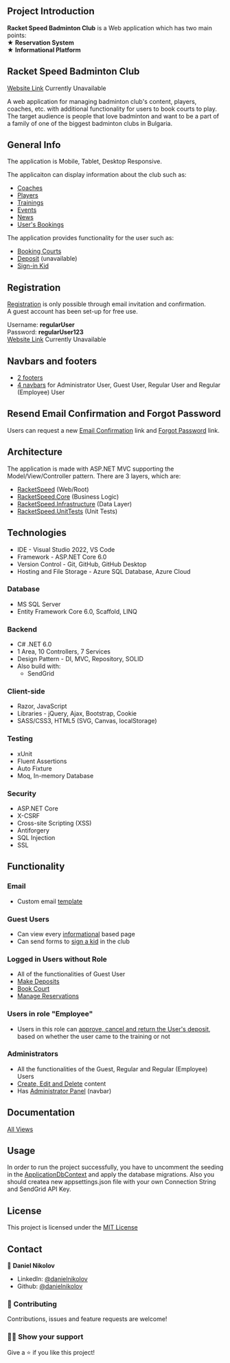 ## Project Introduction

**Racket Speed Badminton Club** is a Web application which has two main points: <br />
   ★ **Reservation System**  <br />
   ★ **Informational Platform**

## Racket Speed Badminton Club

[Website Link](https://kace123-001-site1.itempurl.com/) Currently Unavailable

A web application for managing badminton club's content, players, coaches, etc. with additional functionality for users to book courts to play. <br />
The target audience is people that love badminton and want to be a part of a family of one of the biggest badminton clubs in Bulgaria.
## General Info
The application is Mobile, Tablet, Desktop Responsive.

The applicaiton can display information about the club such as: 
* [Coaches](https://github.com/NikolovDaniel/SoftUniProject/blob/main/Documentation/Views/GuestAndInformationalPages/CoachesPage.png)
* [Players](https://github.com/NikolovDaniel/SoftUniProject/blob/main/Documentation/Views/GuestAndInformationalPages/PlayersPage.png)
* [Trainings](https://github.com/NikolovDaniel/SoftUniProject/blob/main/Documentation/Views/GuestAndInformationalPages/TrainingSchedulePage.png)
* [Events](https://github.com/NikolovDaniel/SoftUniProject/blob/main/Documentation/Views/GuestAndInformationalPages/EventsPage.png)
* [News](https://github.com/NikolovDaniel/SoftUniProject/blob/main/Documentation/Views/GuestAndInformationalPages/NewsPage.png)
* [User's Bookings](https://github.com/NikolovDaniel/SoftUniProject/blob/main/Documentation/Views/RegularUserPages/MyReservationsPage.png)

The application provides functionality for the user such as:
* [Booking Courts](https://github.com/NikolovDaniel/SoftUniProject/blob/main/Documentation/Views/RegularUserPages/BookCourtPage.png)
* [Deposit](https://github.com/NikolovDaniel/SoftUniProject/blob/main/Documentation/Views/RegularUserPages/DepositPage.png) (unavailable)
* [Sign-in Kid](https://github.com/NikolovDaniel/SoftUniProject/blob/main/Documentation/Views/GuestAndInformationalPages/SignFormPage.png)

## Registration
[Registration](https://github.com/NikolovDaniel/SoftUniProject/blob/main/Documentation/Views/AuthenticationPages/RegisterPage.png) is only possible through email invitation and confirmation. <br />
A guest account has been set-up for free use. <br />

Username: **regularUser** <br />
Password: **regularUser123** <br />
[Website Link](https://kace123-001-site1.itempurl.com/) Currently Unavailable<br />

## Navbars and footers
* [2 footers](https://github.com/NikolovDaniel/SoftUniProject/tree/main/Documentation/Views/Footers)
* [4 navbars](https://github.com/NikolovDaniel/SoftUniProject/tree/main/Documentation/Views/Navbars) for Administrator User, Guest User, Regular User and Regular (Employee) User

## Resend Email Confirmation and Forgot Password
Users can request a new [Email Confirmation](https://github.com/NikolovDaniel/SoftUniProject/blob/main/Documentation/Views/AuthenticationPages/EmailConfirmationResendPage.png) link and [Forgot Password](https://github.com/NikolovDaniel/SoftUniProject/blob/main/Documentation/Views/AuthenticationPages/ForgotPasswordPage.png) link.

## Architecture
The application is made with ASP.NET MVC supporting the Model/View/Controller pattern.
There are 3 layers, which are: 
* [RacketSpeed](https://github.com/NikolovDaniel/SoftUniProject/tree/main/RacketSpeed/RacketSpeed) (Web/Root)
* [RacketSpeed.Core](https://github.com/NikolovDaniel/SoftUniProject/tree/main/RacketSpeed/RacketSpeed.Core) (Business Logic)
* [RacketSpeed.Infrastructure](https://github.com/NikolovDaniel/SoftUniProject/tree/main/RacketSpeed/RacketSpeed.Infrastructure) (Data Layer)
* [RacketSpeed.UnitTests](https://github.com/NikolovDaniel/SoftUniProject/tree/main/RacketSpeed/RacketSpeed.UnitTests) (Unit Tests)

## Technologies
* IDE - Visual Studio 2022, VS Code
* Framework - ASP.NET Core 6.0
* Version Control - Git, GitHub, GitHub Desktop
* Hosting and File Storage - Azure SQL Database, Azure Cloud

### Database 
* MS SQL Server
* Entity Framework Core 6.0, Scaffold, LINQ

### Backend
* C# .NET 6.0
* 1 Area, 10 Controllers, 7 Services
* Design Pattern - DI, MVC, Repository, SOLID
* Also build with:
  * SendGrid
    
### Client-side
* Razor, JavaScript
* Libraries - jQuery, Ajax, Bootstrap, Cookie
* SASS/CSS3, HTML5 (SVG, Canvas, localStorage)

### Testing
* xUnit
* Fluent Assertions
* Auto Fixture
* Moq, In-memory Database

### Security
 * ASP.NET Core
 * X-CSRF
 * Cross-site Scripting (XSS)
 * Antiforgery
 * SQL Injection
 * SSL

## Functionality 
### Email
 - Custom email [template](https://github.com/NikolovDaniel/SoftUniProject/blob/main/Documentation/Views/CustomEmails/EmailTemplate.png)
### Guest Users
 - Can view every [informational](https://github.com/NikolovDaniel/SoftUniProject/tree/main/Documentation/Views/GuestAndInformationalPages) based page
 - Can send forms to [sign a kid](https://github.com/NikolovDaniel/SoftUniProject/blob/main/Documentation/Views/GuestAndInformationalPages/SignFormPage.png) in the club
### Logged in Users without Role
 - All of the functionalities of Guest User
 - [Make Deposits](https://github.com/NikolovDaniel/SoftUniProject/blob/main/Documentation/Views/RegularUserPages/DepositPage.png)
 - [Book Court](https://github.com/NikolovDaniel/SoftUniProject/blob/main/Documentation/Views/RegularUserPages/BookCourtPage.png)
 - [Manage Reservations](https://github.com/NikolovDaniel/SoftUniProject/blob/main/Documentation/Views/RegularUserPages/MyReservationsPage.png)
 ### Users in role "Employee"
  - Users in this role can [approve, cancel and return the User's deposit](https://github.com/NikolovDaniel/SoftUniProject/blob/main/Documentation/Views/EmployeePages/ReservationsToday.png), based on whether the user came to the training or not
 ### Administrators
 - All the functionalities of the Guest, Regular and Regular (Employee) Users
 - [Create, Edit and Delete](https://github.com/NikolovDaniel/SoftUniProject/tree/main/Documentation/Views/AdministratorPages) content
 - Has [Administrator Panel](https://github.com/NikolovDaniel/SoftUniProject/blob/main/Documentation/Views/Navbars/AdministratorNavbar.png) (navbar)

## Documentation

[All Views](https://github.com/NikolovDaniel/SoftUniProject/tree/main/Documentation/Views) 

## Usage
In order to run the project successfully, you have to uncomment the seeding in the [ApplicationDbContext](https://github.com/NikolovDaniel/SoftUniProject/blob/main/RacketSpeed/RacketSpeed.Infrastructure/Data/ApplicationDbContext.cs) and apply the database migrations. Also you should createa new appsettings.json file with your own Connection String and SendGrid API Key.

## License
This project is licensed under the [MIT License](LICENSE)
  
## Contact
:boy: **Daniel Nikolov**

- LinkedIn: [@danielnikolov](https://www.linkedin.com/in/daniel-nikolov-1090aa233/)
- Github: [@danielnikolov](https://github.com/NikolovDaniel)

### :handshake: Contributing

Contributions, issues and feature requests are welcome!

### :man_astronaut: Show your support

Give a :star: if you like this project!
